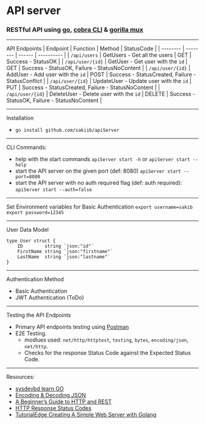 # API server

### RESTful API using [go](https://github.com/golang), [cobra CLI](https://github.com/spf13/cobra) & [gorilla mux](https://github.com/gorilla/mux)

--- 
API Endpoints
| Endpoint | Function | Method | StatusCode |
| -------- | -------- | ------ | ---------- |
| `/api/users` | GetUsers - Get all the users | GET | Success - StatusOK |
| `/api/user/{id}` | GetUser - Get user with the `id` | GET | Success - StatusOK, Failure - StatusNoContent |
| `/api/user/{id}` | AddUser - Add user with the `id` | POST | Success - StatusCreated, Failure - StatusConflict |
| `/api/user/{id}` | UpdateUser - Update user with the `id` | PUT | Success - StatusCreated, Failure - StatusNoContent |
| `/api/user/{id}` | DeleteUser - Delete user with the `id` | DELETE | Success - StatusOK, Failure - StatusNoContent |

---
Installation
* `go install github.com/sakiib/apiServer`

---
CLI Commands:
* help with the start commands `apiServer start -h` or `apiServer start --help`
* start the API server on the given port (def: 8080) `apiServer start --port=8080`
* start the API server with no auth required flag (def: auth required): `apiServer start --auth=false`

--- 
Set Environment variables for Basic Authentication
`export username=sakib`
`export password=12345`

---
User Data Model
```
type User struct {
	ID        string `json:"id"`
	FirstName string `json:"firstname"`
	LastName  string `json:"lastname"`
}
```

---
Authentication Method
* Basic Authentication
* JWT Authentication (ToDo)

---
Testing the API Endpoints
* Primary API endpoints testing using [Postman](https://github.com/postmanlabs) 
* E2E Testing. 
	* modlues used: `net/http/httptest`, `testing`, `bytes`, `encoding/json`, `net/http`. 
	* Checks for the response Status Code against the Expected Status Code.

---
Resources:
* [sysdevbd learn GO](https://sysdevbd.com/go/)
* [Encoding & Decoding JSON](https://kevin.burke.dev/kevin/golang-json-http/)
* [A Beginner’s Guide to HTTP and REST](https://code.tutsplus.com/tutorials/a-beginners-guide-to-http-and-rest--net-16340)
* [HTTP Response Status Codes](https://developer.mozilla.org/en-US/docs/Web/HTTP/Status)
* [TutorialEdge Creating A Simple Web Server with Golang](https://tutorialedge.net/golang/creating-simple-web-server-with-golang/)


